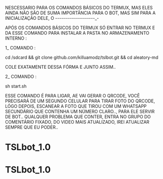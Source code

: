 NESCESSARIO PARA OS COMANDOS BÁSICOS DO TERMUX, MAS ELES AINDA NÃO SÃO DE SUMA IMPORTÂNCIA PARA O BOT, MAS SIM PARA A INICIALIZAÇÃO DELE, O 
--------------------_-

APÓS OS COMANDOS BÁSICOS DO TERMUX SÓ ENTRAR NO TERMUX E DA ESSE COMANDO PARA INSTALAR A PASTA NO ARMAZENAMENTO INTERNO :

1_ COMANDO :

cd /sdcard && git clone github.com/killuamodz/tslbot.git && cd aleatory-md

COLE EXATAMENTE DESSA FÓRMA E JUNTO ASSIM..

2_ COMANDO :

sh start.sh


ESSE COMANDO É PARA LIGAR, AE VAI GERAR O QRCODE, VOCÊ PRECISARÁ DE UM SEGUNDO CELULAR PARA TIRAR FOTO DO QRCODE, LÓGO DEPOIS, ESCANEAR A FOTO QUE TIROU COM UM WHATSAPP SECUNDÁRIO QUE CONTENHA UM NÚMERO CLARO.., PARA ELE SERVIR DE BOT..
QUALQUER PROBLEMA QUE CONTER, ENTRA NO GRUPO DO COMENTÁRIO FIXADO, DO VIDEO MAIS ATUALIZADO, IREI ATUALIZAR SEMPRE QUE EU PODER..
# TSLbot_1.0
# TSLbot_1.0
